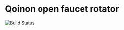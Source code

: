 # Qoinon open faucet rotator

[![Build Status](https://magnum.travis-ci.com/Enapiuz/UniQoins.svg?token=S2CoUX8AAw7wErqPdkpM&branch=master)](https://magnum.travis-ci.com/Enapiuz/UniQoins)
